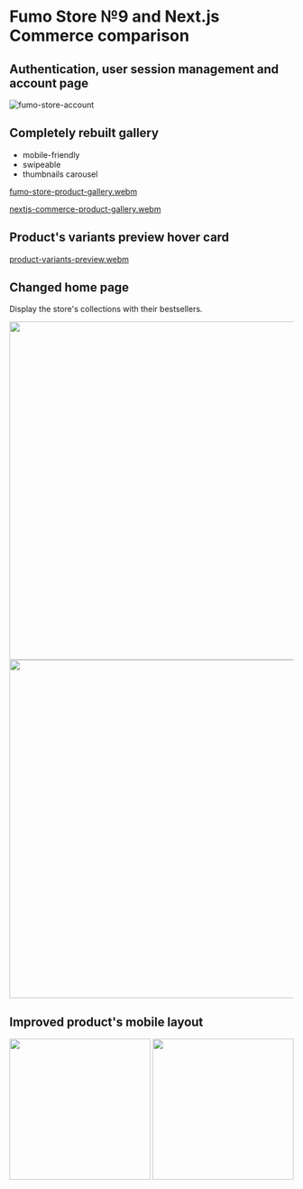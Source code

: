 # Fumo Store №9 and Next.js Commerce comparison

## Authentication, user session management and account page

![fumo-store-account](https://github.com/Banbarashik/Fumo-Store-9/assets/64987973/b2359e98-f08f-40f1-8b97-bf1129a030de)

## Completely rebuilt gallery

- mobile-friendly
- swipeable
- thumbnails carousel

[fumo-store-product-gallery.webm](https://github.com/Banbarashik/Fumo-Store-9/assets/64987973/09d80662-ab93-4876-9bf4-c1d61112bc27)

[nextjs-commerce-product-gallery.webm](https://github.com/Banbarashik/Fumo-Store-9/assets/64987973/3d68bf04-1458-420d-a62a-fa25991ce1ac)

## Product's variants preview hover card

[product-variants-preview.webm](https://github.com/Banbarashik/Fumo-Store-9/assets/64987973/a0e7b5a9-1cd1-42ae-8547-a2d6b4917c93)

## Changed home page

Display the store's collections with their bestsellers.

<img src="https://github.com/Banbarashik/Fumo-Store-9/assets/64987973/a73c758b-b6b6-465f-bf26-555bcc4e91ea" align="top" height="600">

<img src="https://github.com/Banbarashik/Fumo-Store-9/assets/64987973/0bb70f8f-f5c4-4b33-8bc0-4722262f630f" align="top" height="600">

<!-- ![fumo-store-home](https://github.com/Banbarashik/Fumo-Store-9/assets/64987973/a73c758b-b6b6-465f-bf26-555bcc4e91ea) -->

<!-- ![nextjs-commerce-home](https://github.com/Banbarashik/Fumo-Store-9/assets/64987973/0bb70f8f-f5c4-4b33-8bc0-4722262f630f) -->


## Improved product's mobile layout

<img src="https://github.com/Banbarashik/Fumo-Store-9/assets/64987973/8c683a9e-5b79-495b-a958-aac5c25a4150" align="top" width="250">

<img src="https://github.com/Banbarashik/Fumo-Store-9/assets/64987973/afa0ecc0-653c-474b-b596-578eeba24836" align="top" width="250">

<!-- ![fumo-store-product-mobile](https://github.com/Banbarashik/Fumo-Store-9/assets/64987973/8c683a9e-5b79-495b-a958-aac5c25a4150) -->

<!-- ![nextjs-commerce-product-mobile](https://github.com/Banbarashik/Fumo-Store-9/assets/64987973/afa0ecc0-653c-474b-b596-578eeba24836) -->
